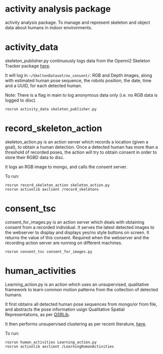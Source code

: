 # activity analysis package

activity analysis package. To manage and represent skeleton and object data about humans in indoor environments.


activity_data
==============

skeleton_publisher.py continuously logs data from the Openni2 Skeleton Tracker package [here](https://github.com/OMARI1988/skeleton_tracker).

It will log in `~/SkeltonDataset/no_consent/`: RGB and Depth images, along with estimated human pose sequence, the robots position, the date, time and a UUID, for each detected human.

Note: There is a flag in main to log anonymous data only (i.e. no RGB data is logged to disc).

```
rosrun activity_data skeleton_publisher.py
```



record_skeleton_action
==============

skeleton_action.py is an action server which records a location (given a goal), to obtain a human detection. Once a detected human has more than a threshold of recorded poses, the action will try to obtain consent in order to store their RGBD data to disc.

It logs an RGB image to mongo, and calls the consent server.

To run:

 ```
rosrun record_skeleton_action skeleton_action.py
rosrun actionlib axclient /record_skeletons
 ```


consent_tsc
==============

consent_for_images.py is an action server which deals with obtaining consent from a recorded individual. It serves the latest detected images to the webserver to display and displays yes/no style buttons on screen. It returns the value of this consent.
Required when the webserver and the recording action server are running on different machines.

```
rosrun consent_tsc consent_for_images.py
```

human_activities
==============

Learning_action.py is an action which uses an unsupervised, qualitative framework to learn common motion patterns from the collection of detected humans.

It first obtains all detected human pose sequences from mongo/or from file, and abstracts the pose information usign Qualitative Spatial Representations, as per [QSRLib](https://github.com/strands-project/strands_qsr_lib).

It then performs unsupervised clustering as per recent literature, [here](http://eprints.whiterose.ac.uk/103049/).

To run:

 ```
rosrun human_activities Learning_action.py
rosrun actionlib axclient /LearningHumanActivities
 ```
